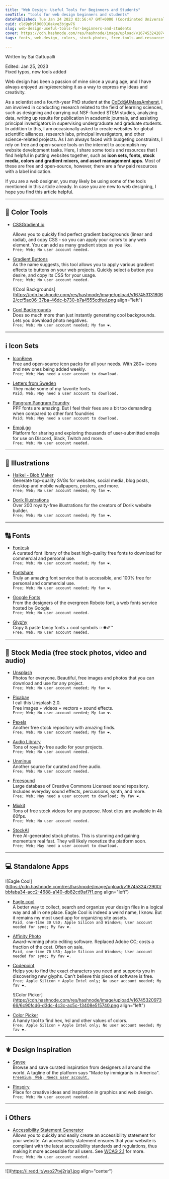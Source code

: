 ```yaml
---
title: "Web Design: Useful Tools for Beginners and Students"
seoTitle: "tools for web design beginners and students"
datePublished: Tue Jan 24 2023 03:56:47 GMT+0000 (Coordinated Universal Time)
cuid: cld9ph9l900010akve3bjgw76
slug: web-design-useful-tools-for-beginners-and-students
cover: https://cdn.hashnode.com/res/hashnode/image/upload/v1674532428749/6a99ed62-492f-4bbb-83d1-2689d7784896.png
tags: fonts, web-design, colors, stock-photos, free-tools-and-resources

---
```


Written by Sai Gattupalli

Edited: Jan 25, 2023  
Fixed typos, new tools added

Web design has been a passion of mine since a young age, and I have always enjoyed using/exercising it as a way to express my ideas and creativity.

As a scientist and a fourth-year PhD student at the [CoEd@UMassAmherst](https://www.umass.edu/education/programs/stem), I am involved in conducting research related to the field of learning sciences, such as designing and carrying out NSF-funded STEM studies, analyzing data, writing up results for publication in academic journals, and assisting principal investigators in supervising undergraduate and graduate students. In addition to this, I am occasionally asked to create websites for global scientific alliances, research labs, principal investigators, and other science-related projects. As I am always faced with budgeting constraints, I rely on free and open-source tools on the internet to accomplish my website development tasks. Here, I share some tools and resources that I find helpful in putting websites together, such as **icon sets, fonts, stock media, colors and gradient mixers, and asset management apps**. Most of these are free and open-source, however, there are a few paid resources with a label indication.

If you are a web designer, you may likely be using some of the tools mentioned in this article already. In case you are new to web designing, I hope you find this article helpful.

---

## 🎨 Color Tools

* [CSSGradient.io](https://cssgradient.io/)
    
    Allows you to quickly find perfect gradient backgrounds (linear and radial), and copy CSS - so you can apply your colors to any web element. You can add as many gradient steps as you like.  
    `Free; Web; No user account needed.`
    
* [Gradient Buttons](https://cssgradient.io/gradient-backgrounds/)  
    As the name suggests, this tool allows you to apply various gradient effects to buttons on your web projects. Quickly select a button you desire, and copy its CSS for your usage.  
    `Free; Web; No user account needed.`
    
    ![Cool Backgrounds](https://cdn.hashnode.com/res/hashnode/image/upload/v1674531318062/ccf5ac06-37ba-46dc-b730-b7a4555cdfed.png align="left")
    
* [Cool Backgrounds](https://coolbackgrounds.io/)  
    Does so much more than just instantly generating cool backgrounds. Lets you download photo negatives.  
    `Free; Web; No user account needed; My fav ❤️.`
    

---

## ℹ️ Icon Sets

* [IconBrew](https://iconbrew.com/)  
    Free and open-source icon packs for all your needs. With 280+ icons and new ones being added weekly.  
    `Free; Web; May need a user account to download.`
    
* [Letters from Sweden](https://lettersfromsweden.se)  
    They make some of my favorite fonts.  
    `Paid; Web; May need a user account to download.`
    
* [Pangram Pangram Foundry](https://pangrampangram.com/)  
    PPF fonts are amazing. But I feel their fees are a bit too demanding when compared to other font foundries  
    `Paid; Web; May need a user account to download.`
    
* [Emoji.gg](https://emoji.gg/)  
    Platform for sharing and exploring thousands of user-submitted emojis for use on Discord, Slack, Twitch and more.  
    `Free; Web; No user account needed.`
    

---

## 🌠 Illustrations

* [Haikei - Blob Maker](https://app.haikei.app/)  
    Generate top-quality SVGs for websites, social media, blog posts, desktop and mobile wallpapers, posters, and more.  
    `Free; Web; No user account needed; My fav ❤️.`
    
* [Dorik Illustrations](https://dorik.com/illustrations)  
    Over 200 royalty-free illustrations for the creators of Dorik website builder.  
    `Free; Web; No user account needed; My fav ❤️.`
    

---

## 🔠 Fonts

* [Fontesk](https://fontesk.com/)  
    A curated font library of the best high-quality free fonts to download for commercial and personal use.  
    `Free; Web; No user account needed; My fav ❤️.`
    
* [Fontshare](https://www.fontshare.com/)  
    Truly an amazing font service that is accessible, and 100% free for personal and commercial use.  
    `Free; Web; No user account needed; My fav ❤️.`
    
* [Google Fonts](https://fonts.google.com/)  
    From the designers of the evergreen Roboto font, a web fonts service hosted by Google.  
    `Free; Web; No user account needed.`
    
* [Glyphy](https://glyphy.io/)  
    Copy & paste fancy fonts + cool symbols ☞✺✐™  
    `Free; Web; No user account needed.`
    

---

## 🌆 Stock Media (free stock photos, video and audio)

* [Unsplash](https://unsplash.com/)  
    Photos for everyone. Beautiful, free images and photos that you can download and use for any project.  
    `Free; Web; No user account needed; My fav ❤️.`
    
* [Pixabay](https://pixabay.com/)  
    I call this Unsplash 2.0.  
    Free images + videos + vectors + sound effects.  
    `Free; Web; No user account needed; My fav ❤️.`
    
* [Pexels](https://www.pexels.com/)  
    Another free stock repository with amazing finds.  
    `Free; Web; No user account needed; My fav ❤️.`
    
* [Audio Library](https://www.audiolibrary.com.co/)  
    Tons of royalty-free audio for your projects.  
    `Free; Web; No user account needed.`
    
* [Unminus](https://www.unminus.com/)  
    Another source for curated and free audio.  
    `Free; Web; No user account needed.`
    
* [Freesound](https://freesound.org/browse/)  
    Large database of Creative Commons Licensed sound repository. Includes everyday sound effects, percussions, synth, and more.  
    `Free; Web; May need a user account to download; My fav ❤️.`
    
* [Mixkit](https://mixkit.co/)  
    Tons of free stock videos for any purpose. Most clips are available in 4k 60fps.  
    `Free; Web; No user account needed.`
    
* [StockAI](https://www.stockai.com/)  
    Free AI-generated stock photos. This is stunning and gaining momentum real fast. They will likely monetize the platform soon.  
    `Free; Web; May need a user account to download.`
    

---

## 💻 Standalone Apps

![Eagle Cool](https://cdn.hashnode.com/res/hashnode/image/upload/v1674532472900/bbfaba34-acc2-4688-a140-db82cd9af7f1.png align="left")

* [Eagle.cool](https://eagle.cool/)  
    A better way to collect, search and organize your design files in a logical way and all in one place. Eagle Cool is indeed a weird name, I know. But it remains my most used app for organizing site assets.  
    `Paid, one-time 30 USD; Apple Silicon and Windows; User account needed for sync; My fav ❤️.`
    
* [Affinity Photo](https://affinity.serif.com/en-us/photo/)  
    Award-winning photo editing software. Replaced Adobe CC; costs a fraction of the cost. Often on sale.  
    `Paid, one-time 70 USD; Apple Silicon and Windows; User account needed for sync; My fav ❤️.`
    
* [Codepoint](https://ixeau.com/codepoint/)  
    Helps you to find the exact characters you need and supports you in discovering new glyphs. Can't believe this piece of software is free.  
    `Free; Apple Silicon + Apple Intel only; No user account needed; My fav ❤️.`
    
    ![Color Picker](https://cdn.hashnode.com/res/hashnode/image/upload/v1674532097366/6c90fcd6-d3dc-4c3c-ac5c-13408e515740.png align="left")
    
* [Color Picker](https://sindresorhus.com/system-color-picker)  
    A handy tool to find hex, hsl and other values of colors.  
    `Free; Apple Silicon + Apple Intel only; No user account needed; My fav ❤️.`
    

---

## ⚜️ Design Inspiration

* [Savee](https://savee.it/)  
    Browse and save curated inspiration from designers all around the world. A tagline of the platform says "Made by immigrants in America".  
    [`Freemium; Web; Needs user account.`](https://pinspiry.com/)
    
* [Pinspiry](https://pinspiry.com/)  
    Place for creative ideas and inspiration in graphics and web design.  
    `Free; Web; No user account needed.`
    

---

## ℹ️ Others

* [Accessibility Statement Generator](https://www.accessibilitystatementgenerator.com/)  
    Allows you to quickly and easily create an accessibility statement for your website. An accessibility statement ensures that your website is compliant with the latest accessibility standards and regulations, thus making it more accessible for all users. See [WCAG 2.1](https://www.w3.org/TR/WCAG21/) for more.  
    `Free; Web; No user account needed.`
    

---

![](https://i.redd.it/wso27tvj2rja1.jpg align="center")